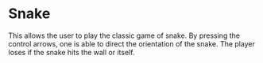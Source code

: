 # Snake

This allows the user to play the classic game of snake. By pressing the control arrows, one is able to direct the orientation of the snake. The player loses if the snake hits the wall or itself.
